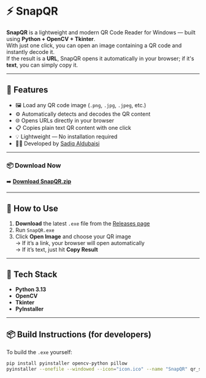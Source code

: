 # ⚡ SnapQR

**SnapQR** is a lightweight and modern QR Code Reader for Windows — built using **Python + OpenCV + Tkinter**.  
With just one click, you can open an image containing a QR code and instantly decode it.  
If the result is a **URL**, SnapQR opens it automatically in your browser; if it's **text**, you can simply copy it.

---

## 🎯 Features

- 🖼️ Load any QR code image (`.png`, `.jpg`, `.jpeg`, etc.)
- ⚙️ Automatically detects and decodes the QR content
- 🌐 Opens URLs directly in your browser
- 📋 Copies plain text QR content with one click
- 💡 Lightweight — No installation required
- 🧑‍💻 Developed by [Sadiq Aldubaisi](https://www.linkedin.com/in/sadiq-aldubaisi-69721b222/)

---

### 📦 Download Now
➡️ [**Download SnapQR.zip**](https://github.com/sadiq-hd/SnapQR/releases/download/v1.0.0/SnapQR.zip)


---

## 🚀 How to Use

1. **Download** the latest `.exe` file from the [Releases page](../../releases)
2. Run `SnapQR.exe`
3. Click **Open Image** and choose your QR image  
   → If it’s a link, your browser will open automatically  
   → If it’s text, just hit **Copy Result**

---

## 🧩 Tech Stack

- **Python 3.13**
- **OpenCV**
- **Tkinter**
- **PyInstaller**

---

## 📦 Build Instructions (for developers)

To build the `.exe` yourself:

```bash
pip install pyinstaller opencv-python pillow
pyinstaller --onefile --windowed --icon="icon.ico" --name "SnapQR" qr_snip_final.py
